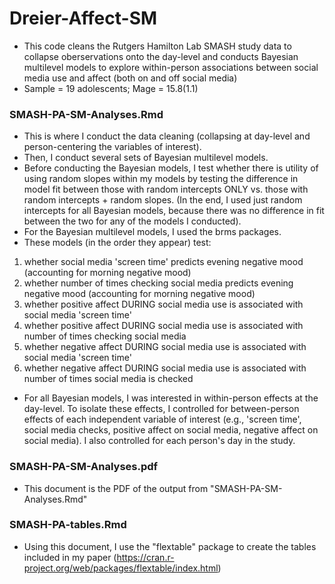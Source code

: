 # Dreier-Affect-SM

+ This code cleans the Rutgers Hamilton Lab SMASH study data to collapse oberservations onto the day-level and conducts Bayesian multilevel models to explore within-person associations between social media use and affect (both on and off social media)
+ Sample = 19 adolescents; Mage = 15.8(1.1)

### SMASH-PA-SM-Analyses.Rmd 

+ This is where I conduct the data cleaning (collapsing at day-level and person-centering the variables of interest). 
+ Then, I conduct several sets of Bayesian multilevel models.
+ Before conducting the Bayesian models, I test whether there is utility of using random slopes within my models by testing the difference in model fit between those with random intercepts ONLY vs. those with random intercepts + random slopes. (In the end, I used just random intercepts for all Bayesian models, because there was no difference in fit between the two for any of the models I conducted).
+ For the Bayesian multilevel models, I used the brms packages.
+ These models (in the order they appear) test: 
1) whether social media 'screen time' predicts evening negative mood (accounting for morning negative mood)
2) whether number of times checking social media predicts evening negative mood (accounting for morning negative mood)
3) whether positive affect DURING social media use is associated with social media 'screen time'
4) whether positive affect DURING social media use is associated with number of times checking social media
5) whether negative affect DURING social media use is associated with social media 'screen time'
6) whether negative affect DURING social media use is associated with number of times social media is checked

+ For all Bayesian models, I was interested in within-person effects at the day-level. To isolate these effects, I controlled for between-person effects of each independent variable of interest (e.g., 'screen time', social media checks, positive affect on social media, negative affect on social media). I also controlled for each person's day in the study.

### SMASH-PA-SM-Analyses.pdf

+ This document is the PDF of the output from "SMASH-PA-SM-Analyses.Rmd"

### SMASH-PA-tables.Rmd

+ Using this document, I use the "flextable" package to create the tables included in my paper (https://cran.r-project.org/web/packages/flextable/index.html) 
